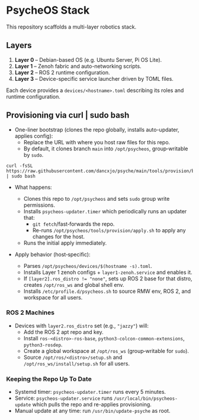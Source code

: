 # PsycheOS Stack

This repository scaffolds a multi-layer robotics stack.

## Layers

1. **Layer 0** – Debian-based OS (e.g. Ubuntu Server, Pi OS Lite).
2. **Layer 1** – Zenoh fabric and auto-networking scripts.
3. **Layer 2** – ROS 2 runtime configuration.
4. **Layer 3** – Device-specific service launcher driven by TOML files.

Each device provides a `devices/<hostname>.toml` describing its roles and
runtime configuration.

## Provisioning via curl | sudo bash

- One-liner bootstrap (clones the repo globally, installs auto-updater, applies config):
  - Replace the URL with where you host raw files for this repo.
  - By default, it clones branch `main` into `/opt/psycheos`, group‑writable by `sudo`.

```
curl -fsSL https://raw.githubusercontent.com/dancxjo/psyche/main/tools/provision/bootstrap.sh | sudo bash
```

- What happens:
  - Clones this repo to `/opt/psycheos` and sets `sudo` group write permissions.
  - Installs `psycheos-updater.timer` which periodically runs an updater that:
    - `git fetch`/fast‑forwards the repo.
    - Re-runs `/opt/psycheos/tools/provision/apply.sh` to apply any changes for the host.
  - Runs the initial apply immediately.

- Apply behavior (host‑specific):
  - Parses `/opt/psycheos/devices/$(hostname -s).toml`.
  - Installs Layer 1 zenoh configs + `layer1-zenoh.service` and enables it.
  - If `[layer2].ros_distro != "none"`, sets up ROS 2 base for that distro, creates `/opt/ros_ws` and global shell env.
  - Installs `/etc/profile.d/psycheos.sh` to source RMW env, ROS 2, and workspace for all users.

### ROS 2 Machines

- Devices with `layer2.ros_distro` set (e.g., `"jazzy"`) will:
  - Add the ROS 2 apt repo and key.
  - Install `ros-<distro>-ros-base`, `python3-colcon-common-extensions`, `python3-rosdep`.
  - Create a global workspace at `/opt/ros_ws` (group‑writable for `sudo`).
  - Source `/opt/ros/<distro>/setup.sh` and `/opt/ros_ws/install/setup.sh` for all users.

### Keeping the Repo Up To Date

- Systemd timer: `psycheos-updater.timer` runs every 5 minutes.
- Service: `psycheos-updater.service` runs `/usr/local/bin/psycheos-update` which pulls the repo and re-applies provisioning.
 - Manual update at any time: run `/usr/bin/update-psyche` as root.
